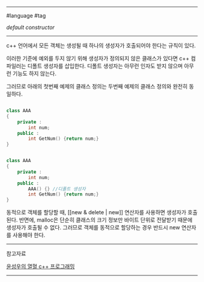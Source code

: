 
---

#language #tag 

*default constructor*

---

c++ 언어에서 모든 객체는 생성될 때 하나의 생성자가 호출되어야 한다는 규칙이 있다.

이러한 기준에 예외를 두지 않기 위해 생성자가 정의되지 않은 클래스가 있다면 c++ 컴파일러는 디폴트 생성자를 삽입한다. 디폴트 생성자는 아무런 인자도 받지 않으며 아무런 기능도 하지 않는다.

그러므로 아래의 첫번째 예제의 클래스 정의는 두번째 예제의 클래스 정의와 완전히 동일하다.

~~~cpp

class AAA
{
	private :
		int num;
	public :
		int GetNum() {return num;}
}

~~~

~~~cpp

class AAA
{
	private :
		int num;
	public :
		AAA() {} //디폴트 생성자
		int GetNum() {return num;}
}

~~~

동적으로 객체를 할당할 때, [[new & delete | new]] 연산자를 사용하면 생성자가 호출된다.
반면에, malloc은 단순히 클래스의 크기 정보만 바이트 단위로 전달받기 때문에 생성자가 호출될 수 없다. 그러므로 객체를 동적으로 할당하는 경우 반드시 new 연산자를 사용해야 한다.

---

참고자료

[윤성우의 열혈 c++ 프로그래밍](https://product.kyobobook.co.kr/detail/S000001589147)

---